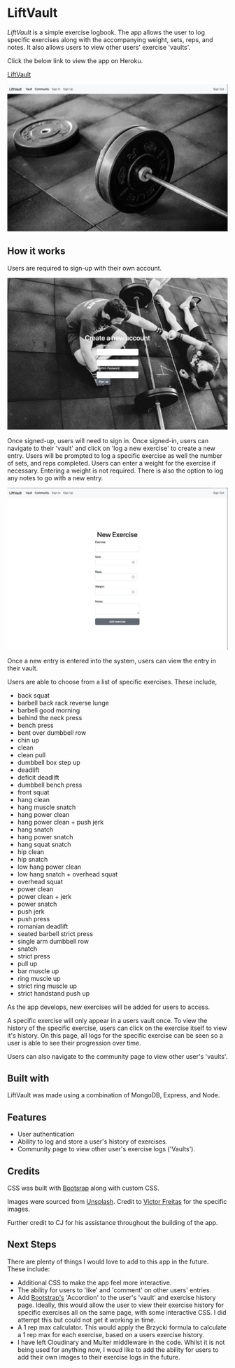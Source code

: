 # LiftVault

*LiftVault* is a simple exercise logbook. The app allows the user to log specific exercises along with the accompanying weight, sets, reps, and notes. It also allows users to view other users' exercise 'vaults'.

Click the below link to view the app on Heroku.

[LiftVault](https://lifts-tracker-8df7c3ccd50b.herokuapp.com/)

![an image of LiftVault's home page](public/images/homePage.png)

## How it works
Users are required to sign-up with their own account. 

![an image of LiftVault's sign-up page](public/images/signUpPage.png)

Once signed-up, users will need to sign in. Once signed-in, users can navigate to their 'vault' and click on 'log a new exercise' to create a new entry. Users will be prompted to log a specific exercise as well the number of sets, and reps completed. Users can enter a weight for the exercise if necessary. Entering a weight is not required. There is also the option to log any notes to go with a new entry.

![an image of LiftVault's log a new entry page](public/images/addNewExercisePage.png)

Once a new entry is entered into the system, users can view the entry in their vault.

Users are able to choose from a list of specific exercises. These include,

* back squat
* barbell back rack reverse lunge
* barbell good morning
* behind the neck press
* bench press
* bent over dumbbell row
* chin up
* clean
* clean pull
* dumbbell box step up
* deadlift
* deficit deadlift
* dumbbell bench press
* front squat
* hang clean
* hang muscle snatch
* hang power clean
* hang power clean + push jerk
* hang snatch
* hang power snatch
* hang squat snatch
* hip clean
* hip snatch
* low hang power clean
* low hang snatch + overhead squat
* overhead squat
* power clean
* power clean + jerk
* power snatch
* push jerk
* push press
* romanian deadlift
* seated barbell strict press
* single arm dumbbell row
* snatch
* strict press
* pull up
* bar muscle up
* ring muscle up
* strict ring muscle up
* strict handstand push up

As the app develops, new exercises will be added for users to access.

A specific exercise will only appear in a users vault once. To view the history of the specific exercise, users can click on the exercise itself to view it's history. On this page, all logs for the specific exercise can be seen so a user is able to see their progression over time.

Users can also navigate to the community page to view other user's 'vaults'.

## Built with
LiftVault was made using a combination of MongoDB, Express, and Node.

## Features
* User authentication
* Ability to log and store a user's history of exercises.
* Community page to view other user's exercise logs ('Vaults').

## Credits
CSS was built with [Bootsrap](https://getbootstrap.com/) along with custom CSS.

Images were sourced from [Unsplash](https://unsplash.com/). Credit to [Victor Freitas](https://unsplash.com/@victorfreitas) for the specific images.

Further credit to CJ for his assistance throughout the building of the app.

## Next Steps

There are plenty of things I would love to add to this app in the future. These include:

* Additional CSS to make the app feel more interactive.
* The ability for users to 'like' and 'comment' on other users' entries.
* Add [Bootstrap's](https://getbootstrap.com/docs/5.3/components/accordion/) 'Accordion' to the user's 'vault' and exercise history page. Ideally, this would allow the user to view their exercise history for specific exercises all on the same page, with some interactive CSS. I did attempt this but could not get it working in time.
* A 1 rep max calculator. This would apply the Brzycki formula to calculate a 1 rep max for each exercise, based on a users exercise history.
* I have left Cloudinary and Multer middleware in the code. Whilst it is not being used for anything now, I woud like to add the ability for users to add their own images to their exercise logs in the future.